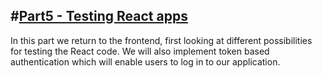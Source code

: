 #[Part5 - Testing React apps](https://fullstackopen.com/en/part5)
---
In this part we return to the frontend, first looking at different possibilities for testing the React code. We will also implement token based authentication which will enable users to log in to our application.